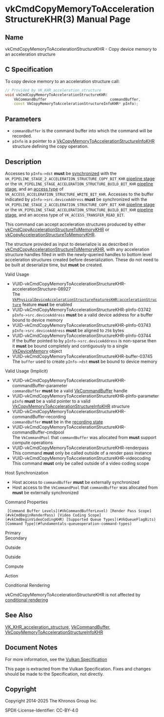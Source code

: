 # vkCmdCopyMemoryToAccelerationStructureKHR(3) Manual Page

## Name

vkCmdCopyMemoryToAccelerationStructureKHR - Copy device memory to an acceleration structure



## [](#_c_specification)C Specification

To copy device memory to an acceleration structure call:

```c++
// Provided by VK_KHR_acceleration_structure
void vkCmdCopyMemoryToAccelerationStructureKHR(
    VkCommandBuffer                             commandBuffer,
    const VkCopyMemoryToAccelerationStructureInfoKHR* pInfo);
```

## [](#_parameters)Parameters

- `commandBuffer` is the command buffer into which the command will be recorded.
- `pInfo` is a pointer to a [VkCopyMemoryToAccelerationStructureInfoKHR](https://registry.khronos.org/vulkan/specs/latest/man/html/VkCopyMemoryToAccelerationStructureInfoKHR.html) structure defining the copy operation.

## [](#_description)Description

Accesses to `pInfo->dst` **must** be [synchronized](https://registry.khronos.org/vulkan/specs/latest/html/vkspec.html#synchronization-dependencies) with the `VK_PIPELINE_STAGE_2_ACCELERATION_STRUCTURE_COPY_BIT_KHR` [pipeline stage](https://registry.khronos.org/vulkan/specs/latest/html/vkspec.html#synchronization-pipeline-stages) or the `VK_PIPELINE_STAGE_ACCELERATION_STRUCTURE_BUILD_BIT_KHR` [pipeline stage](https://registry.khronos.org/vulkan/specs/latest/html/vkspec.html#synchronization-pipeline-stages), and an [access type](https://registry.khronos.org/vulkan/specs/latest/html/vkspec.html#synchronization-access-types) of `VK_ACCESS_ACCELERATION_STRUCTURE_WRITE_BIT_KHR`. Accesses to the buffer indicated by `pInfo->src.deviceAddress` **must** be synchronized with the `VK_PIPELINE_STAGE_2_ACCELERATION_STRUCTURE_COPY_BIT_KHR` [pipeline stage](https://registry.khronos.org/vulkan/specs/latest/html/vkspec.html#synchronization-pipeline-stages) or the `VK_PIPELINE_STAGE_ACCELERATION_STRUCTURE_BUILD_BIT_KHR` [pipeline stage](https://registry.khronos.org/vulkan/specs/latest/html/vkspec.html#synchronization-pipeline-stages), and an access type of `VK_ACCESS_TRANSFER_READ_BIT`.

This command can accept acceleration structures produced by either [vkCmdCopyAccelerationStructureToMemoryKHR](https://registry.khronos.org/vulkan/specs/latest/man/html/vkCmdCopyAccelerationStructureToMemoryKHR.html) or [vkCopyAccelerationStructureToMemoryKHR](https://registry.khronos.org/vulkan/specs/latest/man/html/vkCopyAccelerationStructureToMemoryKHR.html).

The structure provided as input to deserialize is as described in [vkCmdCopyAccelerationStructureToMemoryKHR](https://registry.khronos.org/vulkan/specs/latest/man/html/vkCmdCopyAccelerationStructureToMemoryKHR.html), with any acceleration structure handles filled in with the newly-queried handles to bottom level acceleration structures created before deserialization. These do not need to be built at deserialize time, but **must** be created.

Valid Usage

- [](#VUID-vkCmdCopyMemoryToAccelerationStructureKHR-accelerationStructure-08927)VUID-vkCmdCopyMemoryToAccelerationStructureKHR-accelerationStructure-08927  
  The [`VkPhysicalDeviceAccelerationStructureFeaturesKHR`::`accelerationStructure`](https://registry.khronos.org/vulkan/specs/latest/html/vkspec.html#features-accelerationStructure) feature **must** be enabled
- [](#VUID-vkCmdCopyMemoryToAccelerationStructureKHR-pInfo-03742)VUID-vkCmdCopyMemoryToAccelerationStructureKHR-pInfo-03742  
  `pInfo->src.deviceAddress` **must** be a valid device address for a buffer bound to device memory
- [](#VUID-vkCmdCopyMemoryToAccelerationStructureKHR-pInfo-03743)VUID-vkCmdCopyMemoryToAccelerationStructureKHR-pInfo-03743  
  `pInfo->src.deviceAddress` **must** be aligned to `256` bytes
- [](#VUID-vkCmdCopyMemoryToAccelerationStructureKHR-pInfo-03744)VUID-vkCmdCopyMemoryToAccelerationStructureKHR-pInfo-03744  
  If the buffer pointed to by `pInfo->src.deviceAddress` is non-sparse then it **must** be bound completely and contiguously to a single [VkDeviceMemory](https://registry.khronos.org/vulkan/specs/latest/man/html/VkDeviceMemory.html) object
- [](#VUID-vkCmdCopyMemoryToAccelerationStructureKHR-buffer-03745)VUID-vkCmdCopyMemoryToAccelerationStructureKHR-buffer-03745  
  The `buffer` used to create `pInfo->dst` **must** be bound to device memory

Valid Usage (Implicit)

- [](#VUID-vkCmdCopyMemoryToAccelerationStructureKHR-commandBuffer-parameter)VUID-vkCmdCopyMemoryToAccelerationStructureKHR-commandBuffer-parameter  
  `commandBuffer` **must** be a valid [VkCommandBuffer](https://registry.khronos.org/vulkan/specs/latest/man/html/VkCommandBuffer.html) handle
- [](#VUID-vkCmdCopyMemoryToAccelerationStructureKHR-pInfo-parameter)VUID-vkCmdCopyMemoryToAccelerationStructureKHR-pInfo-parameter  
  `pInfo` **must** be a valid pointer to a valid [VkCopyMemoryToAccelerationStructureInfoKHR](https://registry.khronos.org/vulkan/specs/latest/man/html/VkCopyMemoryToAccelerationStructureInfoKHR.html) structure
- [](#VUID-vkCmdCopyMemoryToAccelerationStructureKHR-commandBuffer-recording)VUID-vkCmdCopyMemoryToAccelerationStructureKHR-commandBuffer-recording  
  `commandBuffer` **must** be in the [recording state](#commandbuffers-lifecycle)
- [](#VUID-vkCmdCopyMemoryToAccelerationStructureKHR-commandBuffer-cmdpool)VUID-vkCmdCopyMemoryToAccelerationStructureKHR-commandBuffer-cmdpool  
  The `VkCommandPool` that `commandBuffer` was allocated from **must** support compute operations
- [](#VUID-vkCmdCopyMemoryToAccelerationStructureKHR-renderpass)VUID-vkCmdCopyMemoryToAccelerationStructureKHR-renderpass  
  This command **must** only be called outside of a render pass instance
- [](#VUID-vkCmdCopyMemoryToAccelerationStructureKHR-videocoding)VUID-vkCmdCopyMemoryToAccelerationStructureKHR-videocoding  
  This command **must** only be called outside of a video coding scope

Host Synchronization

- Host access to `commandBuffer` **must** be externally synchronized
- Host access to the `VkCommandPool` that `commandBuffer` was allocated from **must** be externally synchronized

Command Properties

     [Command Buffer Levels](#VkCommandBufferLevel) [Render Pass Scope](#vkCmdBeginRenderPass) [Video Coding Scope](#vkCmdBeginVideoCodingKHR) [Supported Queue Types](#VkQueueFlagBits) [Command Type](#fundamentals-queueoperation-command-types)

Primary  
Secondary

Outside

Outside

Compute

Action

Conditional Rendering

vkCmdCopyMemoryToAccelerationStructureKHR is not affected by [conditional rendering](#drawing-conditional-rendering)

## [](#_see_also)See Also

[VK\_KHR\_acceleration\_structure](https://registry.khronos.org/vulkan/specs/latest/man/html/VK_KHR_acceleration_structure.html), [VkCommandBuffer](https://registry.khronos.org/vulkan/specs/latest/man/html/VkCommandBuffer.html), [VkCopyMemoryToAccelerationStructureInfoKHR](https://registry.khronos.org/vulkan/specs/latest/man/html/VkCopyMemoryToAccelerationStructureInfoKHR.html)

## [](#_document_notes)Document Notes

For more information, see the [Vulkan Specification](https://registry.khronos.org/vulkan/specs/latest/html/vkspec.html#vkCmdCopyMemoryToAccelerationStructureKHR)

This page is extracted from the Vulkan Specification. Fixes and changes should be made to the Specification, not directly.

## [](#_copyright)Copyright

Copyright 2014-2025 The Khronos Group Inc.

SPDX-License-Identifier: CC-BY-4.0